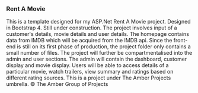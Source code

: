 <h3>Rent A Movie</h3>
<p>
This is a template designed for my ASP.Net Rent A Movie project. Designed in Bootstrap 4. Still under construction. The project involves input of a customer's details, movie details and user details. The homepage contains data from IMDB which will be acquired from the IMDB api. Since the  front-end is still on its first phase of production, the project folder only contains a small number of files. The project will further be compartmentalised into the admin and user sections. The admin will contain the dashboard, customer display and movie display. Users will be able to access details of a particular movie, watch trailers, view summary and ratings based on different rating sources. This is a project under The Amber Projects umbrella.
&copy; The Amber Group of Projects
</p>
